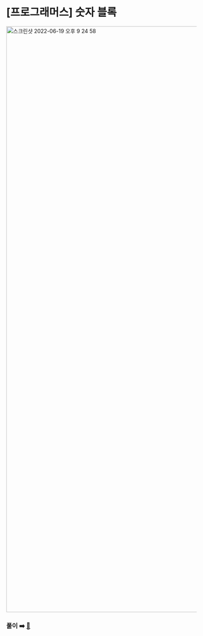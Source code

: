 # [프로그래머스] 숫자 블록

<img width="1552" alt="스크린샷 2022-06-19 오후 9 24 58" src="https://user-images.githubusercontent.com/45463495/174585780-e45e350d-fc34-4736-949e-a63b26fccab4.png">

### 풀이 ➡️ [🔗](https://seongho96.tistory.com/86)
